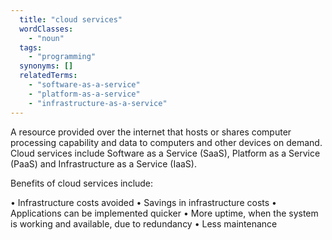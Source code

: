 ```yaml
---
  title: "cloud services"
  wordClasses:
    - "noun"
  tags:
    - "programming"
  synonyms: []
  relatedTerms:
    - "software-as-a-service"
    - "platform-as-a-service"
    - "infrastructure-as-a-service"
---
```

A resource provided over the internet that hosts or shares computer processing capability and data to computers and other devices on demand. Cloud services include Software as a Service (SaaS), Platform as a Service (PaaS) and Infrastructure as a Service (IaaS).

Benefits of cloud services include:

• Infrastructure costs avoided
• Savings in infrastructure costs 
• Applications can be implemented quicker
• More uptime, when the system is working and available, due to redundancy
• Less maintenance

